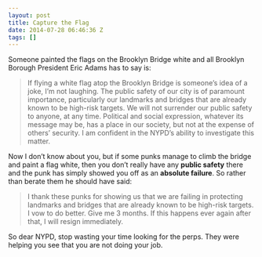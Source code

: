 ```yaml
---
layout: post
title: Capture the Flag
date: 2014-07-28 06:46:36 Z
tags: []
---
```

Someone painted the flags on the Brooklyn Bridge white and all Brooklyn Borough President Eric Adams has to say is:

> If flying a white flag atop the Brooklyn Bridge is someone’s idea of a joke, I’m not laughing. The public safety of our city is of paramount importance, particularly our landmarks and bridges that are already known to be high-risk targets. We will not surrender our public safety to anyone, at any time. Political and social expression, whatever its message may be, has a place in our society, but not at the expense of others’ security. I am confident in the NYPD’s ability to investigate this matter.

Now I don’t know about you, but if some punks manage to climb the bridge and paint a flag white, then you don’t really have any **public safety** there and the punk has simply showed you off as an **absolute failure**. So rather than berate them he should have said:

> I thank these punks for showing us that we are failing in protecting landmarks and bridges that are already known to be high-risk targets. I vow to do better. Give me 3 months. If this happens ever again after that, I will resign immediately.

So dear NYPD, stop wasting your time looking for the perps. They were helping you see that you are not doing your job.

